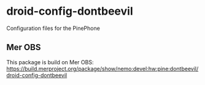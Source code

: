 # droid-config-dontbeevil
Configuration files for the PinePhone

## Mer OBS
This package is build on Mer OBS: https://build.merproject.org/package/show/nemo:devel:hw:pine:dontbeevil/droid-config-dontbeevil
